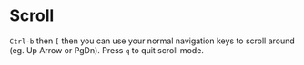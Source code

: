 # Scroll

`Ctrl-b` then `[` then you can use your normal
navigation keys to scroll around (eg. Up Arrow or
PgDn). Press `q` to quit scroll mode. 
